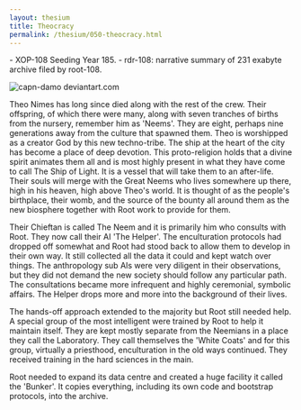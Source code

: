 ```yaml
---
layout: thesium
title: Theocracy
permalink: /thesium/050-theocracy.html
---
```


<div class="data">
- XOP-108 Seeding Year 185.
- rdr-108: narrative summary of 231 exabyte archive filed by root-108.  
</div>

![capn-damo deviantart.com](https://images-wixmp-ed30a86b8c4ca887773594c2.wixmp.com/f/87157177-c2fc-4877-91ea-2841f6f9bd16/dalpu2q-2d54116a-9b66-4a40-baf1-7586c801447d.jpg?token=eyJ0eXAiOiJKV1QiLCJhbGciOiJIUzI1NiJ9.eyJzdWIiOiJ1cm46YXBwOjdlMGQxODg5ODIyNjQzNzNhNWYwZDQxNWVhMGQyNmUwIiwiaXNzIjoidXJuOmFwcDo3ZTBkMTg4OTgyMjY0MzczYTVmMGQ0MTVlYTBkMjZlMCIsIm9iaiI6W1t7InBhdGgiOiJcL2ZcLzg3MTU3MTc3LWMyZmMtNDg3Ny05MWVhLTI4NDFmNmY5YmQxNlwvZGFscHUycS0yZDU0MTE2YS05YjY2LTRhNDAtYmFmMS03NTg2YzgwMTQ0N2QuanBnIn1dXSwiYXVkIjpbInVybjpzZXJ2aWNlOmZpbGUuZG93bmxvYWQiXX0.uyYUIlHemqRrft42c_IA6bGdtVMZBNpkx4LFNpiTAW8)

Theo Nimes has long since died along with the rest of the crew. Their
offspring, of which there were many, along with seven tranches of births from
the nursery, remember him as 'Neems'. They are eight, perhaps nine generations
away from the culture that spawned them. Theo is worshipped as a creator God by
this new techno-tribe. The ship at the heart of the city has become
a place of deep devotion. This proto-religion holds that a divine spirit
animates them all and is most highly present in what they have come to call The
Ship of Light. It is a vessel that will take them to an after-life. Their souls
will merge with the Great Neems who lives somewhere up there, high in his
heaven, high above Theo's world. It is thought of as the people's birthplace,
their womb, and the source of the bounty all around them as the new biosphere
together with Root work to provide for them.  

Their Chieftan is called The Neem and it is primarily him who consults with
Root. They now call their AI 'The Helper'. The enculturation protocols had
dropped off somewhat and Root had stood back to allow them to develop in their
own way. It still collected all the data it could and kept watch over things.
The anthropology sub AIs were very diligent in their observations, but they did
not demand the new society should follow any particular path. The consultations
became more infrequent and highly ceremonial, symbolic affairs. The Helper
drops more and more into the background of their lives.

The hands-off approach extended to the majority but Root still needed
help. A special group of the most intelligent were trained by Root to
help it maintain itself. They are kept mostly separate from the Neemians in a
place they call the Laboratory. They call themselves the 'White Coats'
and for this group, virtually a priesthood, enculturation in the old
ways continued. They received training in the hard sciences in the main.  

Root needed to expand its data centre and created a huge facility it
called the 'Bunker'. It copies everything, including its own code and
bootstrap protocols, into the archive.


